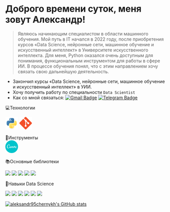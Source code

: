 # Доброго времени суток, меня зовут Александр!

> Являюсь начинающим специалистом в области машинного обучения. Мой путь в IT начался в 2022 году, после приобретения курсов «Data Science, нейронные сети, машинное обучение и искусственный интеллект» в Университете искусственного интеллекта. Для меня, Python оказался очень доступным для понимания, функциональным инструментом для работы в сфере ИИ. В процессе обучения понял, что с этим направлением хочу связать свою дальнейшую деятельность.
* Закончил курсы «Data Science, нейронные сети, машинное обучение и искусственный интеллект» в УИИ.
* Хочу получить работу по специальности `Data Scientist`
* Как со мной связаться: [![Gmail Badge](https://img.shields.io/badge/-mail-red?style=flat&logo=Gmail&logoColor=white)](mailto:aleksandr95chernykh@mail.ru) [![Telegram Badge](https://img.shields.io/badge/-aleksandr95chernykh-blue?style=flat&logo=Telegram&logoColor=white)](https://t.me/aleksandr95chernykh)

:computer:Технологии  

<img src="https://github.com/devicons/devicon/blob/master/icons/python/python-original.svg" title="Python" alt="python" width="40" height="40"/> <img src="https://github.com/devicons/devicon/blob/master/icons/git/git-original.svg" title="Git" alt="git" width="40" height="40"/>

:wrench:Инструменты  
<img src="https://github.com/devicons/devicon/blob/master/icons/canva/canva-original.svg" title="Canva" alt="canva" width="40" height="40"/>

:books:Основные библиотеки 

<img src="https://img.shields.io/badge/Tensorflow-000000?style=for-the-badge&logo=Tensorflow&logoColor=white"> <img src="https://img.shields.io/badge/Keras-000000?style=for-the-badge&logo=Keras&logoColor=white"> <img src="https://img.shields.io/badge/Numpy-000000?style=for-the-badge&logo=Numpy&logoColor=white"> <img src="https://img.shields.io/badge/Pandas-000000?style=for-the-badge&logo=Pandas&logoColor=white"> <img src="https://img.shields.io/badge/Matplotlib-000000?style=for-the-badge&logo=Matplotlib&logoColor=white"> 

:microscope:Навыки Data Science

<img src="https://img.shields.io/badge/GAN-000000?style=for-the-badge&logo=GAN&logoColor=white"> <img src="https://img.shields.io/badge/CGAN-000000?style=for-the-badge&logo=CGAN&logoColor=white"> <img src="https://img.shields.io/badge/Object Detection-000000?style=for-the-badge&logo=Object Detection&logoColor=white"> <img src="https://img.shields.io/badge/NLP(Seq2Seq, Attention, Transformers)-000000?style=for-the-badge&logo=NLP&logoColor=white"> <img src="https://img.shields.io/badge/reinforce-000000?style=for-the-badge&logo=reinforce&logoColor=white"> <img src="https://img.shields.io/badge/q learning-000000?style=for-the-badge&logo=q learning&logoColor=white">

[![aleksandr95chernykh's GitHub stats](https://github-readme-stats.vercel.app/api?username=aleksandr95chernykh)](https://github.com/aleksandr95chernykh/github-readme-stats&show_icons=true&theme=dracula)
